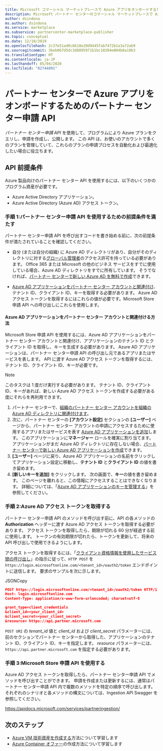 ```yaml
---
title: Microsoft コマーシャル マーケットプレースで Azure アプリをオンボードするためのパートナー センター申請 API
description: Microsoft パートナー センターのコマーシャル マーケットプレースで Azure アプリ用のパートナー センター申請 API を使用するための前提条件について説明します。
author: dsindona
ms.author: dsindona
ms.service: marketplace
ms.subservice: partnercenter-marketplace-publisher
ms.topic: conceptual
ms.date: 12/10/2019
ms.openlocfilehash: 2c37e51ad0c6618e20d9445fab7472b1a3a72ab9
ms.sourcegitcommit: 3beb067d5dc3d8895971b1bc18304e004b8a19b3
ms.translationtype: HT
ms.contentlocale: ja-JP
ms.lasthandoff: 05/04/2020
ms.locfileid: "82744891"
---
```

# <a name="partner-center-submission-api-to-onboard-azure-apps-in-partner-center"></a>パートナー センターで Azure アプリをオンボードするためのパートナー センター申請 API

*パートナー センター申請 API* を使用して、プログラムにより Azure プランをクエリし、申請を作成し、公開します。  この API は、お使いのアカウントで多くのプランを管理していて、これらのプランの申請プロセスを自動化および最適化したい場合に役立ちます。

## <a name="api-prerequisites"></a>API 前提条件

Azure 製品向けのパートナー センター API を使用するには、以下のいくつかのプログラム資産が必要です。 

- Azure Active Directory アプリケーション。
- Azure Active Directory (Azure AD) アクセス トークン。

### <a name="step-1-complete-prerequisites-for-using-the-partner-center-submission-api"></a>手順 1:パートナー センター申請 API を使用するための前提条件を満たす

パートナー センター申請 API を呼び出すコードを書き始める前に、次の前提条件が満たされていることを確認してください。

- 自分 (または自分の組織) に Azure AD ディレクトリがあり、自分がそのディレクトリに対する[グローバル管理者](https://docs.microsoft.com/azure/active-directory/users-groups-roles/directory-assign-admin-roles)のアクセス許可を持っている必要があります。 Office 365 または Microsoft の他のビジネス サービスをすでに使用している場合、Azure AD ディレクトリをすでに所有しています。 そうでなければ、[パートナー センターで新しい Azure AD を無料で作成](https://docs.microsoft.com/windows/uwp/publish/associate-azure-ad-with-partner-center#create-a-brand-new-azure-ad-to-associate-with-your-partner-center-account)できます。

- [Azure AD アプリケーションをパートナー センター アカウントと関連付け](https://docs.microsoft.com/windows/uwp/monetize/create-and-manage-submissions-using-windows-store-services#associate-an-azure-ad-application-with-your-windows-partner-center-account)、テナント ID、クライアント ID、キーを取得する必要があります。 Azure AD アクセス トークンを取得するにはこれらの値が必要です。Microsoft Store 申請 API への呼び出しにこれらを使用します。

#### <a name="how-to-associate-an-azure-ad-application-with-your-partner-center-account"></a>Azure AD アプリケーションをパートナー センター アカウントと関連付ける方法

Microsoft Store 申請 API を使用するには、Azure AD アプリケーションをパートナー センター アカウントと関連付け、アプリケーションのテナント ID とクライアント ID を取得し、キーを生成する必要があります。 Azure AD アプリケーションは、パートナー センター申請 API の呼び出し元であるアプリまたはサービスを表します。 API に渡す Azure AD アクセス トークンを取得するには、テナント ID、クライアント ID、キーが必要です。

>[!Note]
>このタスクは 1 度だけ実行する必要があります。 テナント ID、クライアント ID、キーがあれば、新しい Azure AD アクセス トークンを作成する必要がある度にそれらを再利用できます。

1. パートナー センターで、[組織のパートナー センター アカウントを組織の Azure AD ディレクトリに関連付けます](https://docs.microsoft.com/windows/uwp/publish/associate-azure-ad-with-partner-center)。
1. 次に、パートナー センターの **[アカウント設定]** セクションの **[ユーザー]** ページから、パートナー センター アカウントの申請にアクセスするために使用するアプリまたはサービスを表す [Azure AD アプリケーションを追加](https://docs.microsoft.com/windows/uwp/publish/add-users-groups-and-azure-ad-applications#add-azure-ad-applications-to-your-partner-center-account)します。 このアプリケーションに**マネージャー** ロールを確実に割り当てます。 アプリケーションがまだ Azure AD ディレクトリに存在しない場合、[パートナー センターで新しい Azure AD アプリケーションを作成](https://docs.microsoft.com/windows/uwp/publish/add-users-groups-and-azure-ad-applications#create-a-new-azure-ad-application-account-in-your-organizations-directory-and-add-it-to-your-partner-center-account)できます。
1. **[ユーザー]** ページに戻り、Azure AD アプリケーションの名前をクリックしてアプリケーション設定に移動し、**テナント ID** と**クライアント ID** の値を書き留めます。
1. **[新しいキーを追加]** をクリックします。 次の画面で、**キー**の値を書き留めます。 このページを離れると、この情報にアクセスすることはできなくなります。 詳細については、「[Azure AD アプリケーションのキーを管理する](https://docs.microsoft.com/windows/uwp/publish/add-users-groups-and-azure-ad-applications#manage-keys)」を参照してください。

### <a name="step-2-obtain-an-azure-ad-access-token"></a>手順 2:Azure AD アクセス トークンを取得する

パートナー センター申請 API のメソッドを呼び出す前に、API の各メソッドの **Authorization** ヘッダーに渡す Azure AD アクセス トークンを取得する必要があります。 アクセス トークンを取得したら、期限が切れる 60 分が経過する前に使用します。 トークンの有効期限が切れたら、トークンを更新して、将来の API 呼び出しで使用できるようにします。

アクセス トークンを取得するには、「[クライアント資格情報を使用したサービス間の呼び出し](https://azure.microsoft.com/documentation/articles/active-directory-protocols-oauth-service-to-service/)」の指示に従って、`HTTP POST` を `https://login.microsoftonline.com/<tenant_id>/oauth2/token` エンドポイントに送信します。 要求のサンプルを次に示します。

JSONCopy
```Json
POST https://login.microsoftonline.com/<tenant_id>/oauth2/token HTTP/1.1
Host: login.microsoftonline.com
Content-Type: application/x-www-form-urlencoded; charset=utf-8

grant_type=client_credentials
&client_id=<your_client_id>
&client_secret=<your_client_secret>
&resource= https://api.partner.microsoft.com
```

`POST URI` の *tenant_id* 値と *client_id* および *client_secret* パラメーターには、前のセクションでパートナー センターから取得した、アプリケーションのテナント ID、クライアント ID、キーを指定します。 *resource* パラメーターには、`https://api.partner.microsoft.com` を指定する必要があります。

### <a name="step-3-use-the-microsoft-store-submission-api"></a>手順 3:Microsoft Store 申請 API を使用する

Azure AD アクセス トークンを取得したら、パートナー センター申請 API でメソッドを呼び出すことができます。 申請を作成または更新するには、通常はパートナー センター申請 API 内で複数のメソッドを特定の順序で呼び出します。 それぞれのシナリオと各メソッドの構文については、Ingestion API Swagger を参照してください。

https://apidocs.microsoft.com/services/partneringestion/

## <a name="next-steps"></a>次のステップ

* [Azure VM 技術資産を作成する](create-azure-container-technical-assets.md)方法について学習します
* [Azure Container オファー](create-azure-container-offer.md)の作成方法について学習します

